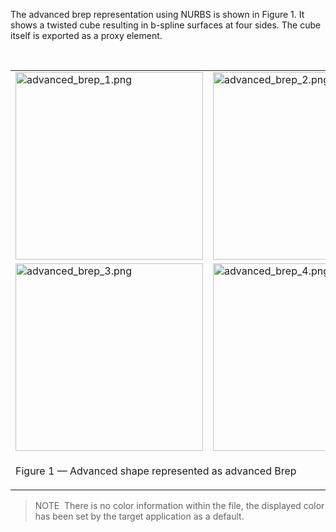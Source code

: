 ﻿The advanced brep representation using NURBS is shown in Figure 1. It shows a twisted cube resulting in b-spline surfaces at four sides. The cube itself is exported as a proxy element.

&nbsp;

<table summary="advanced Brep">
 <tr>
  <td>
   <img src="../../../../figures/examples/advanced_brep_1.png" alt="advanced_brep_1.png" width="300px" height="300px">
  </td>
  <td>
   <img src="../../../../figures/examples/advanced_brep_2.png" alt="advanced_brep_2.png" width="300px" height="300px">
  </td>
 </tr>
 <tr>
  <td>
   <img src="../../../../figures/examples/advanced_brep_3.png" alt="advanced_brep_3.png" width="300px" height="300px">
  </td>
  <td>
   <img src="../../../../figures/examples/advanced_brep_4.png" alt="advanced_brep_4.png" width="300px" height="300px">
  </td>
 </tr>
 <tr style="height:20px;">
  <td colspan="2" style=" vertical-align:bottom;">
   <p class="figure">Figure 1 &mdash; Advanced shape represented as advanced Brep</p>
  </td>
  <td>&nbsp;
  </td>
 </tr>
</table>

> NOTE&nbsp; There is no color information within the file, the displayed color has been set by the target application as a default.
